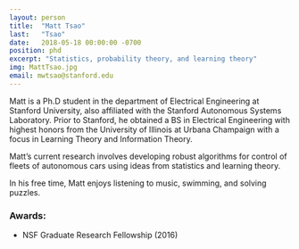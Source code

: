 ```yaml
---
layout: person
title:  "Matt Tsao"
last:   "Tsao"
date:   2018-05-18 00:00:00 -0700
position: phd
excerpt: "Statistics, probability theory, and learning theory"
img: MattTsao.jpg
email: mwtsao@stanford.edu
---
```


Matt is a Ph.D student in the department of Electrical Engineering at Stanford University, also affiliated with the Stanford Autonomous Systems Laboratory. Prior to Stanford, he obtained a BS in Electrical Engineering with highest honors from the University of Illinois at Urbana Champaign with a focus in Learning Theory and Information Theory. 

Matt’s current research involves developing robust algorithms for control of fleets of autonomous cars using ideas from statistics and learning theory. 

In his free time, Matt enjoys listening to music, swimming, and solving puzzles.

### Awards:
- NSF Graduate Research Fellowship (2016)
